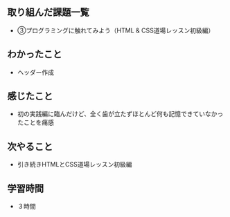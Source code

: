 ## 取り組んだ課題一覧
- ③プログラミングに触れてみよう（HTML & CSS道場レッスン初級編）
## わかったこと
- ヘッダー作成
## 感じたこと
- 初の実践編に臨んだけど、全く歯が立たずほとんど何も記憶できていなかったことを痛感
## 次やること
- 引き続きHTMLとCSS道場レッスン初級編
## 学習時間
- ３時間
